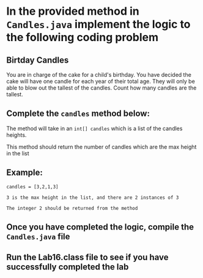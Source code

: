 # In the provided method in `Candles.java` implement the logic to the following coding problem

## Birtday Candles

You are in charge of the cake for a child's birthday. You have decided the cake will have one candle for each year of their total age. They will only be able to blow out the tallest of the candles. Count how many candles are the tallest.

## Complete the `candles` method below:

The method will take in an `int[] candles` which is a list of the candles heights.

This method should return the number of candles which are the max height in the list

## Example:

```
candles = [3,2,1,3]

3 is the max height in the list, and there are 2 instances of 3

The integer 2 should be returned from the method
```

## Once you have completed the logic, compile the `Candles.java` file

## Run the Lab16.class file to see if you have successfully completed the lab